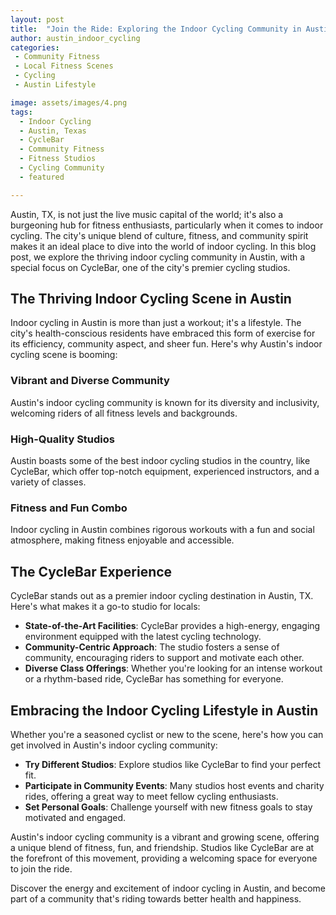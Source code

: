 ```yaml
---
layout: post
title:  "Join the Ride: Exploring the Indoor Cycling Community in Austin, TX"
author: austin_indoor_cycling
categories:
 - Community Fitness
 - Local Fitness Scenes
 - Cycling
 - Austin Lifestyle

image: assets/images/4.png
tags:
  - Indoor Cycling
  - Austin, Texas
  - CycleBar
  - Community Fitness
  - Fitness Studios
  - Cycling Community
  - featured

---
```


Austin, TX, is not just the live music capital of the world; it's also a burgeoning hub for fitness enthusiasts, particularly when it comes to indoor cycling. The city's unique blend of culture, fitness, and community spirit makes it an ideal place to dive into the world of indoor cycling. In this blog post, we explore the thriving indoor cycling community in Austin, with a special focus on CycleBar, one of the city's premier cycling studios.

## The Thriving Indoor Cycling Scene in Austin

Indoor cycling in Austin is more than just a workout; it's a lifestyle. The city's health-conscious residents have embraced this form of exercise for its efficiency, community aspect, and sheer fun. Here's why Austin's indoor cycling scene is booming:

### Vibrant and Diverse Community

Austin's indoor cycling community is known for its diversity and inclusivity, welcoming riders of all fitness levels and backgrounds.

### High-Quality Studios

Austin boasts some of the best indoor cycling studios in the country, like CycleBar, which offer top-notch equipment, experienced instructors, and a variety of classes.

### Fitness and Fun Combo

Indoor cycling in Austin combines rigorous workouts with a fun and social atmosphere, making fitness enjoyable and accessible.

## The CycleBar Experience

CycleBar stands out as a premier indoor cycling destination in Austin, TX. Here's what makes it a go-to studio for locals:

- **State-of-the-Art Facilities**: CycleBar provides a high-energy, engaging environment equipped with the latest cycling technology.
- **Community-Centric Approach**: The studio fosters a sense of community, encouraging riders to support and motivate each other.
- **Diverse Class Offerings**: Whether you're looking for an intense workout or a rhythm-based ride, CycleBar has something for everyone.

## Embracing the Indoor Cycling Lifestyle in Austin

Whether you're a seasoned cyclist or new to the scene, here's how you can get involved in Austin's indoor cycling community:

- **Try Different Studios**: Explore studios like CycleBar to find your perfect fit.
- **Participate in Community Events**: Many studios host events and charity rides, offering a great way to meet fellow cycling enthusiasts.
- **Set Personal Goals**: Challenge yourself with new fitness goals to stay motivated and engaged.

Austin's indoor cycling community is a vibrant and growing scene, offering a unique blend of fitness, fun, and friendship. Studios like CycleBar are at the forefront of this movement, providing a welcoming space for everyone to join the ride.

Discover the energy and excitement of indoor cycling in Austin, and become part of a community that's riding towards better health and happiness.

